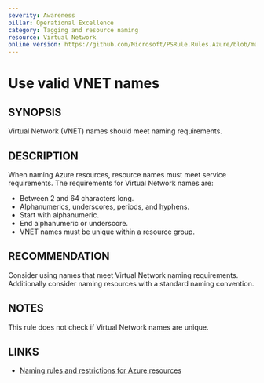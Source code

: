 ```yaml
---
severity: Awareness
pillar: Operational Excellence
category: Tagging and resource naming
resource: Virtual Network
online version: https://github.com/Microsoft/PSRule.Rules.Azure/blob/main/docs/rules/en/Azure.VNET.Name.md
---
```


# Use valid VNET names

## SYNOPSIS

Virtual Network (VNET) names should meet naming requirements.

## DESCRIPTION

When naming Azure resources, resource names must meet service requirements.
The requirements for Virtual Network names are:

- Between 2 and 64 characters long.
- Alphanumerics, underscores, periods, and hyphens.
- Start with alphanumeric.
- End alphanumeric or underscore.
- VNET names must be unique within a resource group.

## RECOMMENDATION

Consider using names that meet Virtual Network naming requirements.
Additionally consider naming resources with a standard naming convention.

## NOTES

This rule does not check if Virtual Network names are unique.

## LINKS

- [Naming rules and restrictions for Azure resources](https://docs.microsoft.com/en-us/azure/azure-resource-manager/management/resource-name-rules)
